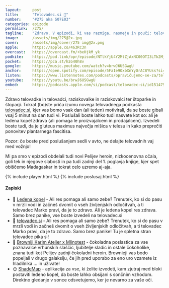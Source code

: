 ```yaml
---
layout: 	post
title:  	"Telovadec.si 💪"
number: 	"#275 aka S07E03"
categories:	epizode
permalink:	/275/
tagline: 	"Zdravo. V epizodi, ki vas razmiga, nasmeje in pouči: telovadec.si, ledene kopeli, goli tek, aj-aj na Madagaskarju in najbrž še kaj."
image:		/assets/img/275@2x.jpg
cover:		/assets/img/cover/275 img@2x.png
apple:		https://apple.co/463Rc3n
overcast:	https://overcast.fm/+beHjkM_yk
podkite:	https://pod.link/opr/episode/NTlkYjU4Y2MtZjAxNC00OTI3LTk2MjgtMGFlOGVkM2M2ODI1
pocket:		https://pca.st/h2o40h8v
google:		https://music.youtube.com/watch?v=brwJ6USGwgU
anchor:		https://open.spotify.com/episode/5FaIe9OxbXnYyOrAC8YUss?si=VUxYRf49RCGsXz5DMHff8g
listen:		https://www.listennotes.com/podcasts/opravičujemo-se-za/telovadecsi-m9ATxp5s0-O/embed/
youtube:	https://youtu.be/brwJ6USGwgU
embed:		https://podcasts.apple.com/si/podcast/telovadec-si/id1514750013?i=1000724321877
---
```


Zdravo telovadke in telovadci, raziskovalke in raziskovalci ter štoparke in štoparji. Tokrat (bo)ste priča izumu novega telovadnega podkasta [telovadec.si](https://telovadec.si/), kjer vas bomo vsak dan (ali teden) motivirali, da se boste gibali vsaj 5 minut na dan tudi vi. Poslušali boste lahko tudi nasvete kot so: ali je ledena kopel zdrava (ali pomaga le proizvajalcem in prodajalcem). Izvedeli boste tudi, da je gluteus maximus največja mišica v telesu in kako preprečiti ponovitev plantarnega fascitisa. 

Pozor: če boste pred poslušanjem sedli v avto, ne delajte telovadnih vaj med vožnjo! 

Mi pa smo v epizodi obdelali tudi novi Pelijev heroin, nizkocenovna očala, goli tek in njegove slabosti in pa tudi zadnji del 1. poglavja knjige, kjer spet obiščemo Madagaskar in tokrat celo uzremo aj-aja. 

{% include player.html %}
{% include poslusaj.html %}

<!--break-->

#### Zapiski
 
- 🧊 [Ledena kopel](https://telovadec.substack.com/) - Ali res pomaga ali samo zebe? Trenutek, ko si do pasu v mrzli vodi in začneš dvomit o vseh življenjskih odločitvah, a ti telovadec Marko pravi, da je to zdravo. Ali je ledena kopel res zdrava. Samo brez panike, vse boste izvedeli na telovadec.si 
- 💪 [telovadec.si](https://telovadec.substack.com/?r=6ehu4f&utm_campaign=pub-share-checklist) - Ali res pomaga ali samo zebe? Trenutek, ko si do pasu v mrzli vodi in začneš dvomit o vseh življenjskih odločitvah, a ti telovadec Marko pravi, da je to zdravo. Samo brez panike! Tu je spletna stran telovadec pika si! 
- 🍫 [Browniji Karim Atelier x Mlinotest](https://www.mlinotest.si/izdelki/mlinotest/sladke-dobrote/slascice/#brownies-200-g) - čokoladna poslastica za vse poznavalce vrhunskih slaščic, ljubitelje sladic in ostale čokoholike, znana tudi kot Pelijev zadnji čokoladni heroin. Brownieji vas bodo popeljali v drugo galaksiju, če jih pred uporabo za eno uro vzamete iz hladilnika ... in uživate! 
- 🌞 [ShadeMap](https://shademap.app/) - aplikacija za vse, ki želite izvedeti, kam zjutraj med bloki postaviti ledeno kopel, da boste lahko obsijani s sončnim vzhodom. Direktno gledanje v sonce odsvetujemo, ker je nevarno za vaše oči. 